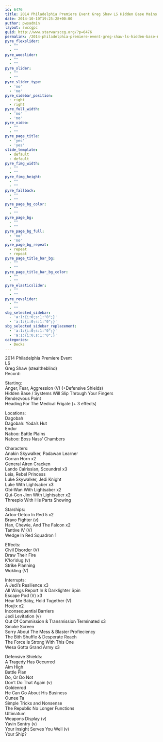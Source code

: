 ```yaml
---
id: 6476
title: 2014 Philadelphia Premiere Event Greg Shaw LS Hidden Base Mains
date: 2014-10-10T19:25:28+00:00
author: pwsadmin
layout: swccgpc
guid: http://www.starwarsccg.org/?p=6476
permalink: /2014-philadelphia-premiere-event-greg-shaw-ls-hidden-base-mains/
pyre_flexslider:
  - ""
  - ""
pyre_wooslider:
  - ""
  - ""
pyre_slider:
  - ""
  - ""
pyre_slider_type:
  - 'no'
  - 'no'
pyre_sidebar_position:
  - right
  - right
pyre_full_width:
  - 'no'
  - 'no'
pyre_video:
  - ""
  - ""
pyre_page_title:
  - 'yes'
  - 'yes'
slide_template:
  - default
  - default
pyre_fimg_width:
  - ""
  - ""
pyre_fimg_height:
  - ""
  - ""
pyre_fallback:
  - ""
  - ""
pyre_page_bg_color:
  - ""
  - ""
pyre_page_bg:
  - ""
  - ""
pyre_page_bg_full:
  - 'no'
  - 'no'
pyre_page_bg_repeat:
  - repeat
  - repeat
pyre_page_title_bar_bg:
  - ""
  - ""
pyre_page_title_bar_bg_color:
  - ""
  - ""
pyre_elasticslider:
  - ""
  - ""
pyre_revslider:
  - ""
  - ""
sbg_selected_sidebar:
  - 'a:1:{i:0;s:1:"0";}'
  - 'a:1:{i:0;s:1:"0";}'
sbg_selected_sidebar_replacement:
  - 'a:1:{i:0;s:1:"0";}'
  - 'a:1:{i:0;s:1:"0";}'
categories:
  - Decks
---
```

2014 Philadelphia Premiere Event  
LS  
Greg Shaw (stealtheblind)  
Record:

Starting:  
Anger, Fear, Aggression (V) (+Defensive Shields)  
Hidden Base / Systems Will Slip Through Your Fingers  
Rendezvous Point  
Heading For The Medical Frigate (+ 3 effects)

Locations:  
Dagobah  
Dagobah: Yoda&#8217;s Hut  
Endor  
Naboo: Battle Plains  
Naboo: Boss Nass&#8217; Chambers

Characters:  
Anakin Skywalker, Padawan Learner  
Corran Horn x2  
General Airen Cracken  
Lando Calrissian, Scoundrel x3  
Leia, Rebel Princess  
Luke Skywalker, Jedi Knight  
Luke With Lightsaber x3  
Obi-Wan With Lightsaber x2  
Qui-Gon Jinn With Lightsaber x2  
Threepio With His Parts Showing

Starships:  
Artoo-Detoo In Red 5 x2  
Bravo Fighter (v)  
Han, Chewie, And The Falcon x2  
Tantive IV (V)  
Wedge In Red Squadron 1

Effects:  
Civil Disorder (V)  
Draw Their Fire  
K&#8217;lor&#8217;slug (v)  
Strike Planning  
Wokling (V)

Interrupts:  
A Jedi&#8217;s Resilience x3  
All Wings Report In & Darklighter Spin  
Escape Pod (V) x3  
Hear Me Baby, Hold Together (V)  
Houjix x2  
Inconsequential Barriers  
Jedi Levitation (v)  
Out Of Commission & Transmission Terminated x3  
Smoke Screen  
Sorry About The Mess & Blaster Profieciency  
The Bith Shuffle & Desperate Reach  
The Force Is Strong With This One  
Wesa Gotta Grand Army x3

Defensive Shields:  
A Tragedy Has Occurred  
Aim High  
Battle Plan  
Do, Or Do Not  
Don&#8217;t Do That Again (v)  
Goldenrod  
He Can Go About His Business  
Ounee Ta  
Simple Tricks and Nonsense  
The Republic No Longer Functions  
Ultimatum  
Weapons Display (v)  
Yavin Sentry (v)  
Your Insight Serves You Well (v)  
Your Ship?
